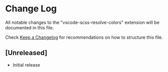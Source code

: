 # Change Log
All notable changes to the "vscode-scss-resolve-colors" extension will be documented in this file.

Check [Keep a Changelog](http://keepachangelog.com/) for recommendations on how to structure this file.

## [Unreleased]
- Initial release